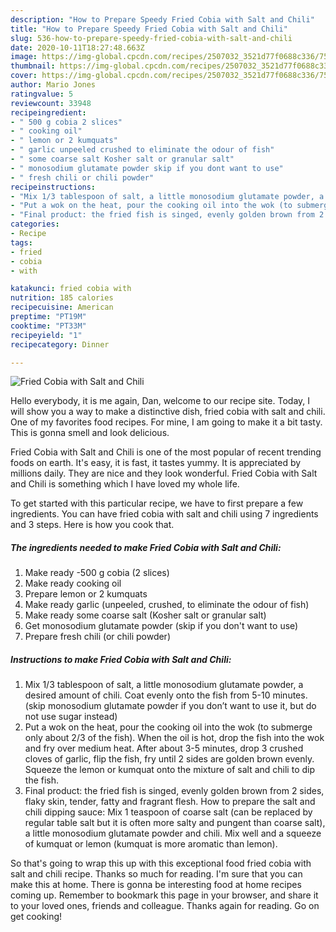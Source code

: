 ```yaml
---
description: "How to Prepare Speedy Fried Cobia with Salt and Chili"
title: "How to Prepare Speedy Fried Cobia with Salt and Chili"
slug: 536-how-to-prepare-speedy-fried-cobia-with-salt-and-chili
date: 2020-10-11T18:27:48.663Z
image: https://img-global.cpcdn.com/recipes/2507032_3521d77f0688c336/751x532cq70/fried-cobia-with-salt-and-chili-recipe-main-photo.jpg
thumbnail: https://img-global.cpcdn.com/recipes/2507032_3521d77f0688c336/751x532cq70/fried-cobia-with-salt-and-chili-recipe-main-photo.jpg
cover: https://img-global.cpcdn.com/recipes/2507032_3521d77f0688c336/751x532cq70/fried-cobia-with-salt-and-chili-recipe-main-photo.jpg
author: Mario Jones
ratingvalue: 5
reviewcount: 33948
recipeingredient:
- " 500 g cobia 2 slices"
- " cooking oil"
- " lemon or 2 kumquats"
- " garlic unpeeled crushed to eliminate the odour of fish"
- " some coarse salt Kosher salt or granular salt"
- " monosodium glutamate powder skip if you dont want to use"
- " fresh chili or chili powder"
recipeinstructions:
- "Mix 1/3 tablespoon of salt, a little monosodium glutamate powder, a desired amount of chili. Coat evenly onto the fish from 5-10 minutes. (skip monosodium glutamate powder if you don’t want to use it, but do not use sugar instead)"
- "Put a wok on the heat, pour the cooking oil into the wok (to submerge only about 2/3 of the fish). When the oil is hot, drop the fish into the wok and fry over medium heat.  After about 3-5 minutes, drop 3 crushed cloves of garlic, flip the fish, fry until 2 sides are golden brown evenly. Squeeze the lemon or kumquat onto the mixture of salt and chili to dip the fish."
- "Final product: the fried fish is singed, evenly golden brown from 2 sides, flaky skin, tender, fatty and fragrant flesh. How to prepare the salt and chili dipping sauce:  Mix 1 teaspoon of coarse salt (can be replaced by regular table salt but it is often more salty and pungent than coarse salt), a little monosodium glutamate powder and chili. Mix well and a squeeze of kumquat or lemon (kumquat is more aromatic than lemon)."
categories:
- Recipe
tags:
- fried
- cobia
- with

katakunci: fried cobia with 
nutrition: 185 calories
recipecuisine: American
preptime: "PT19M"
cooktime: "PT33M"
recipeyield: "1"
recipecategory: Dinner

---
```



![Fried Cobia with Salt and Chili](https://img-global.cpcdn.com/recipes/2507032_3521d77f0688c336/751x532cq70/fried-cobia-with-salt-and-chili-recipe-main-photo.jpg)

Hello everybody, it is me again, Dan, welcome to our recipe site. Today, I will show you a way to make a distinctive dish, fried cobia with salt and chili. One of my favorites food recipes. For mine, I am going to make it a bit tasty. This is gonna smell and look delicious.

Fried Cobia with Salt and Chili is one of the most popular of recent trending foods on earth. It's easy, it is fast, it tastes yummy. It is appreciated by millions daily. They are nice and they look wonderful. Fried Cobia with Salt and Chili is something which I have loved my whole life.




To get started with this particular recipe, we have to first prepare a few ingredients. You can have fried cobia with salt and chili using 7 ingredients and 3 steps. Here is how you cook that.

<!--inarticleads1-->

##### The ingredients needed to make Fried Cobia with Salt and Chili:

1. Make ready  -500 g cobia (2 slices)
1. Make ready  cooking oil
1. Prepare  lemon or 2 kumquats
1. Make ready  garlic (unpeeled, crushed, to eliminate the odour of fish)
1. Make ready  some coarse salt (Kosher salt or granular salt)
1. Get  monosodium glutamate powder (skip if you don&#39;t want to use)
1. Prepare  fresh chili (or chili powder)




<!--inarticleads2-->

##### Instructions to make Fried Cobia with Salt and Chili:

1. Mix 1/3 tablespoon of salt, a little monosodium glutamate powder, a desired amount of chili. Coat evenly onto the fish from 5-10 minutes. (skip monosodium glutamate powder if you don’t want to use it, but do not use sugar instead)
1. Put a wok on the heat, pour the cooking oil into the wok (to submerge only about 2/3 of the fish). When the oil is hot, drop the fish into the wok and fry over medium heat.  After about 3-5 minutes, drop 3 crushed cloves of garlic, flip the fish, fry until 2 sides are golden brown evenly. Squeeze the lemon or kumquat onto the mixture of salt and chili to dip the fish.
1. Final product: the fried fish is singed, evenly golden brown from 2 sides, flaky skin, tender, fatty and fragrant flesh. How to prepare the salt and chili dipping sauce:  Mix 1 teaspoon of coarse salt (can be replaced by regular table salt but it is often more salty and pungent than coarse salt), a little monosodium glutamate powder and chili. Mix well and a squeeze of kumquat or lemon (kumquat is more aromatic than lemon).




So that's going to wrap this up with this exceptional food fried cobia with salt and chili recipe. Thanks so much for reading. I'm sure that you can make this at home. There is gonna be interesting food at home recipes coming up. Remember to bookmark this page in your browser, and share it to your loved ones, friends and colleague. Thanks again for reading. Go on get cooking!
